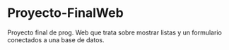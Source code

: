 # Proyecto-FinalWeb

Proyecto final de prog. Web que trata sobre mostrar listas y un formulario conectados a una base de datos.
